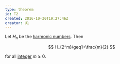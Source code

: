 ```yaml
---
type: theorem
id: T2
created: 2016-10-30T19:27:46Z
creator: U1
---
```

Let $H_n$ be the [harmonic numbers](D1#harmonic-number). Then

$$
H_{2^m}\geq1+\frac{m}{2}
$$

for all [integer](#integer) $m\geq0$.